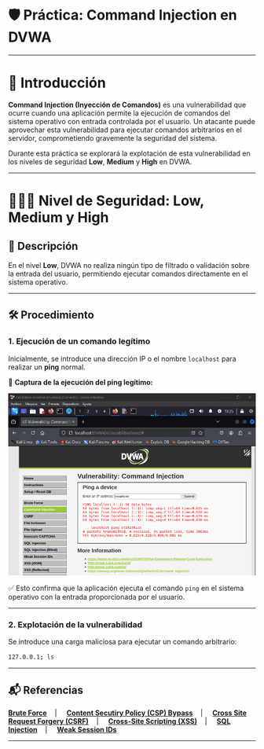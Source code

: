 # 🛡️ Práctica: Command Injection en DVWA

---

# 📖 Introducción

**Command Injection (Inyección de Comandos)** es una vulnerabilidad que ocurre cuando una aplicación permite la ejecución de comandos del sistema operativo con entrada controlada por el usuario. Un atacante puede aprovechar esta vulnerabilidad para ejecutar comandos arbitrarios en el servidor, comprometiendo gravemente la seguridad del sistema.

Durante esta práctica se explorará la explotación de esta vulnerabilidad en los niveles de seguridad **Low**, **Medium** y **High** en DVWA.

---

# 🔷🔶💠 Nivel de Seguridad: Low, Medium y High

## 📌 Descripción

En el nivel **Low**, DVWA no realiza ningún tipo de filtrado o validación sobre la entrada del usuario, permitiendo ejecutar comandos directamente en el sistema operativo.

---

## 🛠️ Procedimiento

### 1. Ejecución de un comando legítimo

Inicialmente, se introduce una dirección IP o el nombre `localhost` para realizar un **ping** normal.

📸 **Captura de la ejecución del ping legítimo:**

![ping_legitimo](https://github.com/XaviGimReu/PPS-10836126/blob/main/template-main/RA3/RA3_2/assets/Command_Injection%20-%20low%26mid%26high_1.png)

✅ Esto confirma que la aplicación ejecuta el comando `ping` en el sistema operativo con la entrada proporcionada por el usuario.

---

### 2. Explotación de la vulnerabilidad

Se introduce una carga maliciosa para ejecutar un comando arbitrario:

```bash
127.0.0.1; ls
```


---

## 📬 Referencias
**[Brute Force](https://github.com/XaviGimReu/PPS-10836126/tree/main/template-main/RA3/RA3_2/Brute%20Force)**&nbsp;&nbsp;&nbsp; | &nbsp;&nbsp;&nbsp;
**[Content Secutiry Policy (CSP) Bypass](https://github.com/XaviGimReu/PPS-10836126/tree/main/template-main/RA3/RA3_2/Content%20Security%20Policy%20(CSP)%20Bypass)**&nbsp;&nbsp;&nbsp; | &nbsp;&nbsp;&nbsp;
**[Cross Site Request Forgery (CSRF)](https://github.com/XaviGimReu/PPS-10836126/tree/main/template-main/RA3/RA3_2/Cross%20Site%20Request%20Forgery%20(CSRF))**&nbsp;&nbsp;&nbsp; | &nbsp;&nbsp;&nbsp;
**[Cross-Site Scripting (XSS)](https://github.com/XaviGimReu/PPS-10836126/tree/main/template-main/RA3/RA3_2/Cross-Site%20Scripting%20(XSS))**&nbsp;&nbsp;&nbsp; | &nbsp;&nbsp;&nbsp;
**[SQL Injection](https://github.com/XaviGimReu/PPS-10836126/tree/main/template-main/RA3/RA3_2/SQL%20Injection)**&nbsp;&nbsp;&nbsp; | &nbsp;&nbsp;&nbsp;
**[Weak Session IDs](https://github.com/XaviGimReu/PPS-10836126/tree/main/template-main/RA3/RA3_2/Weak%20Session%20IDs)**

---
